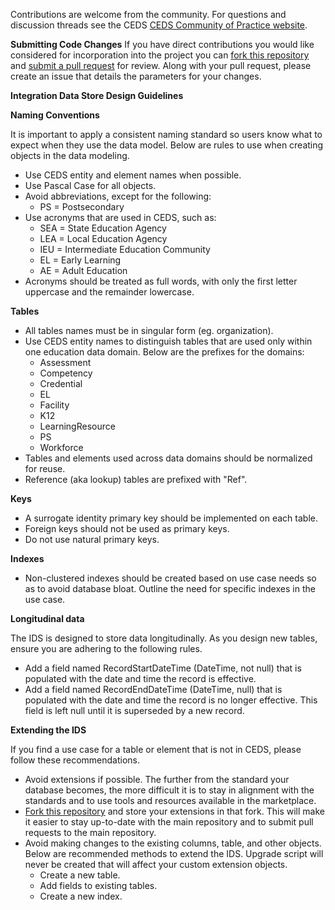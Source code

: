 Contributions are welcome from the community. For questions and discussion threads see the CEDS [CEDS Community of Practice website]( https://ceds.grads360.org/#program).

**Submitting Code Changes**
If you have direct contributions you would like considered for incorporation
into the project you can [fork this repository](https://help.github.com/articles/fork-a-repo/) and
[submit a pull request](https://help.github.com/articles/about-pull-requests/) for review.  Along with your pull request, please
create an issue that details the parameters for your changes.

**Integration Data Store Design Guidelines**

**Naming Conventions**

It is important to apply a consistent naming standard so users know what to
expect when they use the data model.  Below are rules to use when creating objects
in the data modeling.

* Use CEDS entity and element names when possible.
* Use Pascal Case for all objects.
* Avoid abbreviations, except for the following:
  * PS = Postsecondary
* Use acronyms that are used in CEDS, such as:
  * SEA = State Education Agency
  * LEA = Local Education Agency
  * IEU = Intermediate Education Community
  * EL = Early Learning
  * AE = Adult Education
* Acronyms should be treated as full words, with only the first letter uppercase and the remainder lowercase.

**Tables**

* All tables names must be in singular form (eg. organization).
* Use CEDS entity names to distinguish tables that are used only within one education data domain.  Below are the prefixes for the domains:
  * Assessment
  * Competency
  * Credential
  * EL
  * Facility
  * K12
  * LearningResource
  * PS
  * Workforce
* Tables and elements used across data domains should be normalized for reuse.
* Reference (aka lookup) tables are prefixed with "Ref". 

**Keys**

* A surrogate identity primary key should be implemented on each table.  
* Foreign keys should not be used as primary keys.
* Do not use natural primary keys.

**Indexes**

* Non-clustered indexes should be created based on use case needs so as to avoid database bloat.  Outline the need for specific indexes in the use case.

**Longitudinal data**

The IDS is designed to store data longitudinally.  As you design new tables, ensure you are adhering to the following rules.

* Add a field named RecordStartDateTime (DateTime, not null) that is populated with the date and time the record is effective.
* Add a field named RecordEndDateTime (DateTime, null) that is populated with the date and time the record is no longer effective.  This field is left null until it is superseded by a new record.

**Extending the IDS**

If you find a use case for a table or element that is not in CEDS, please follow these recommendations.

* Avoid extensions if possible.  The further from the standard your database becomes, the more difficult it is to stay in alignment with the standards and to use tools and resources available in the marketplace.  
* [Fork this repository](https://help.github.com/articles/fork-a-repo/) and store your extensions  in that fork.  This will make it easier to stay up-to-date with the main repository and to submit pull requests to the main repository.
* Avoid making changes to the existing columns, table, and other objects.  Below are recommended methods to extend the IDS.  Upgrade script will never be created that will affect your custom extension objects.
  * Create a new table.  
  * Add fields to existing tables.
  * Create a new index.
